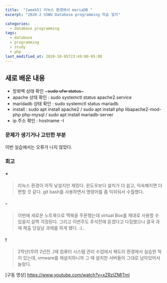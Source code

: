```yaml
---
title:  "[week5] 리눅스 환경에서 mariaDB "
excerpt: "2020-2 SSWU Database programming 학습 일지"

categories:
  - database programming
tags:
  - database
  - programming
  - study
  - php
last_modified_at: 2020-10-05T23:49:00-05:00
---
```



## 새로 배운 내용
- 방화벽 상태 확인  ~~~sudo ufw status~~~
- apache 상태 확인 : sudo systemctl status apache2.service
- maridadb 상태 확인 : sudo systemctl status mariadb
- install : sudo apt install apache2 / sudo apt install php libapache2-mod-php php-mysql / sudo apt install mariadb-server
- ip 주소 확인 : hostname -I

### 문제가 생기거나 고민한 부분
이번 실습에서는 오류가 나지 않았다.

### 회고
#### +
>  리눅스 환경이 아직 낯설지만 재밌다. 윈도우보다 설치가 더 쉽고, 익숙해지면 더 편할 것 같다. git bash를 사용하면서 명령어를 좀 익혀둬서 수월했다.
#### -
> 이번에 새로운 노트북으로 맥북을 주문했는데 virtual Box를 제대로 사용할 수 있을지 살짝 걱정된다. 그리고 이번주도 추석전에 듣겠다고 다짐했으나 결국 과제 제출 당일날 과제를 하게 됐다. :(..
#### !
> 2학년(무려 2년전..)때 컴퓨터 시스템 관리 수업에서 페도라 환경에서 실습한 적이 있는데, vmware를 재설치하니까 그 때 설치한 서버들이 그대로 남아있어서 놀랐다.

[구동 영상] https://www.youtube.com/watch?v=xZRzIZMlTmI 
